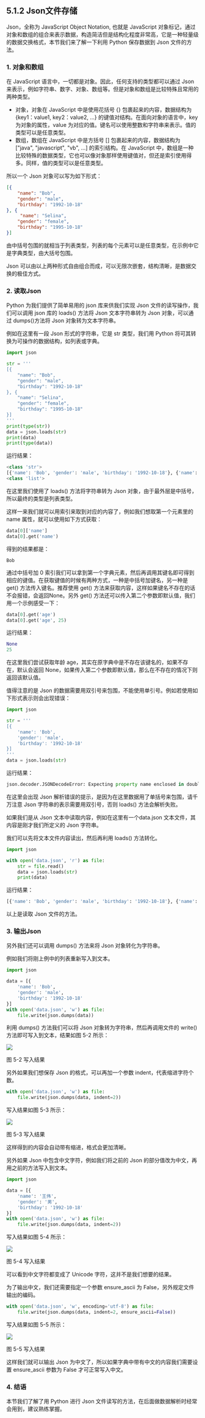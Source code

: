 ## 5.1.2 Json文件存储

Json，全称为 JavaScript Object Notation, 也就是 JavaScript 对象标记，通过对象和数组的组合来表示数据，构造简洁但是结构化程度非常高，它是一种轻量级的数据交换格式，本节我们来了解一下利用 Python 保存数据到 Json 文件的方法。

### 1. 对象和数组

在 JavaScript 语言中，一切都是对象。因此，任何支持的类型都可以通过 Json 来表示，例如字符串、数字、对象、数组等。但是对象和数组是比较特殊且常用的两种类型。

* 对象，对象在 JavaScript 中是使用花括号 {} 包裹起来的内容，数据结构为 {key1：value1, key2：value2, ...} 的键值对结构。在面向对象的语言中，key 为对象的属性，value 为对应的值。键名可以使用整数和字符串来表示。值的类型可以是任意类型。
* 数组，数组在 JavaScript 中是方括号 [] 包裹起来的内容，数据结构为 ["java", "javascript", "vb", ...] 的索引结构。在 JavaScript 中，数组是一种比较特殊的数据类型，它也可以像对象那样使用键值对，但还是索引使用得多。同样，值的类型可以是任意类型。

所以一个 Json 对象可以写为如下形式：

```json
[{
    "name": "Bob",
    "gender": "male",
    "birthday": "1992-10-18"
}, {
     "name": "Selina",
    "gender": "female",
    "birthday": "1995-10-18"
}]
```

由中括号包围的就相当于列表类型，列表的每个元素可以是任意类型，在示例中它是字典类型，由大括号包围。

Json 可以由以上两种形式自由组合而成，可以无限次嵌套，结构清晰，是数据交换的极佳方式。

### 2. 读取Json

Python 为我们提供了简单易用的 json 库来供我们实现 Json 文件的读写操作，我们可以调用 json 库的 loads() 方法将 Json 文本字符串转为 Json 对象，可以通过 dumps()方法将 Json 对象转为文本字符串。

例如在这里有一段 Json 形式的字符串，它是 str 类型，我们用 Python 将可其转换为可操作的数据结构，如列表或字典。

```python
import json

str = '''
[{
    "name": "Bob",
    "gender": "male",
    "birthday": "1992-10-18"
}, {
    "name": "Selina",
    "gender": "female",
    "birthday": "1995-10-18"
}]
'''
print(type(str))
data = json.loads(str)
print(data)
print(type(data))
```

运行结果：

```python
<class 'str'>
[{'name': 'Bob', 'gender': 'male', 'birthday': '1992-10-18'}, {'name': 'Selina', 'gender': 'female', 'birthday': '1995-10-18'}]
<class 'list'>
```

在这里我们使用了 loads() 方法将字符串转为 Json 对象，由于最外层是中括号，所以最终的类型是列表类型。

这样一来我们就可以用索引来取到对应的内容了，例如我们想取第一个元素里的 name 属性，就可以使用如下方式获取：

```python
data[0]['name']
data[0].get('name')
```

得到的结果都是：

```
Bob
```

通过中括号加 0 索引我们可以拿到第一个字典元素，然后再调用其键名即可得到相应的键值。在获取键值的时候有两种方式，一种是中括号加键名，另一种是 get() 方法传入键名。推荐使用 get() 方法来获取内容，这样如果键名不存在的话不会报错，会返回None。另外 get() 方法还可以传入第二个参数即默认值，我们用一个示例感受一下：

```python
data[0].get('age')
data[0].get('age', 25)
```

运行结果：

```python
None
25
```

在这里我们尝试获取年龄 age，其实在原字典中是不存在该键名的，如果不存在，默认会返回 None，如果传入第二个参数即默认值，那么在不存在的情况下则返回该默认值。

值得注意的是 Json 的数据需要用双引号来包围，不能使用单引号。例如若使用如下形式表示则会出现错误：

```python
import json

str = '''
[{
    'name': 'Bob',
    'gender': 'male',
    'birthday': '1992-10-18'
}]
'''
data = json.loads(str)
```

运行结果：

```python
json.decoder.JSONDecodeError: Expecting property name enclosed in double quotes: line 3 column 5 (char 8)
```

在这里会出现 Json 解析错误的提示，是因为在这里数据用了单括号来包围，请千万注意 Json 字符串的表示需要用双引号，否则 loads() 方法会解析失败。

如果我们是从 Json 文本中读取内容，例如在这里有一个data.json 文本文件，其内容是刚才我们所定义的 Json 字符串。

我们可以先将文本文件内容读出，然后再利用 loads() 方法转化。

```python
import json

with open('data.json', 'r') as file:
    str = file.read()
    data = json.loads(str)
    print(data)
```

运行结果：

```python
[{'name': 'Bob', 'gender': 'male', 'birthday': '1992-10-18'}, {'name': 'Selina', 'gender': 'female', 'birthday': '1995-10-18'}]
```

以上是读取 Json 文件的方法。

### 3. 输出Json

另外我们还可以调用 dumps() 方法来将 Json 对象转化为字符串。

例如我们将刚上例中的列表重新写入到文本。

```python
import json

data = [{
    'name': 'Bob',
    'gender': 'male',
    'birthday': '1992-10-18'
}]
with open('data.json', 'w') as file:
    file.write(json.dumps(data))
```

利用 dumps() 方法我们可以将 Json 对象转为字符串，然后再调用文件的 write() 方法即可写入到文本，结果如图 5-2 所示：

![](./assets/5-2.jpg)

图 5-2 写入结果

另外如果我们想保存 Json 的格式，可以再加一个参数 indent，代表缩进字符个数。

```python
with open('data.json', 'w') as file:
    file.write(json.dumps(data, indent=2))
```

写入结果如图 5-3 所示：

![](./assets/5-3.jpg)

图 5-3 写入结果

这样得到的内容会自动带有缩进，格式会更加清晰。

另外如果 Json 中包含中文字符，例如我们将之前的 Json 的部分值改为中文，再用之前的方法写入到文本。

```python
import json

data = [{
    'name': '王伟',
    'gender': '男',
    'birthday': '1992-10-18'
}]
with open('data.json', 'w') as file:
    file.write(json.dumps(data, indent=2))
```

写入结果如图 5-4 所示：

![](./assets/5-4.jpg)

图 5-4 写入结果

可以看到中文字符都变成了 Unicode 字符，这并不是我们想要的结果。

为了输出中文，我们还需要指定一个参数 ensure_ascii 为 False，另外规定文件输出的编码。

```python
with open('data.json', 'w', encoding='utf-8') as file:
    file.write(json.dumps(data, indent=2, ensure_ascii=False))
```

写入结果如图 5-5 所示：

![](./assets/5-5.jpg)

图 5-5 写入结果

这样我们就可以输出 Json 为中文了，所以如果字典中带有中文的内容我们需要设置 ensure_ascii 参数为 False 才可正常写入中文。

### 4. 结语

本节我们了解了用 Python 进行 Json 文件读写的方法，在后面做数据解析时经常会用到，建议熟练掌握。

